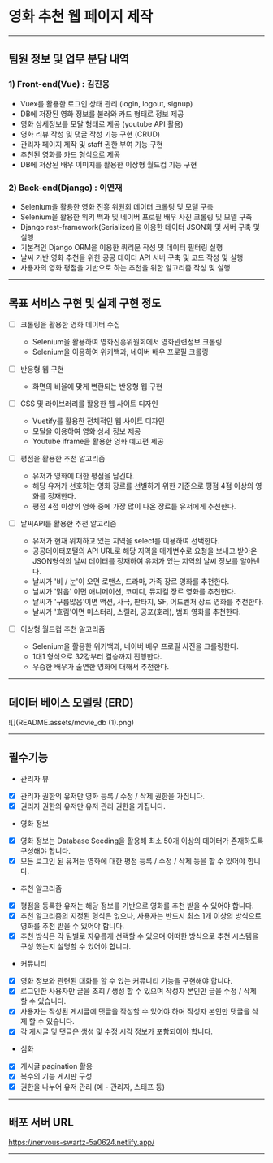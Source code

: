# 영화 추천 웹 페이지 제작

---

## **팀원 정보 및 업무 분담 내역**

### 1) Front-end(Vue) : 김진웅

- Vuex를 활용한 로그인 상태 관리 (login, logout, signup)
- DB에 저장된 영화 정보를 불러와 카드 형태로 정보 제공
- 영화 상세정보를 모달 형태로 제공 (youtube API 활용)
- 영화 리뷰 작성 및 댓글 작성 기능 구현 (CRUD)
- 관리자 페이지 제작 및 staff 권한 부여 기능 구현
- 추천된 영화를 카드 형식으로 제공
- DB에 저장된 배우 이미지를 활용한 이상형 월드컵 기능 구현

### 2) Back-end(Django) : 이연재

- Selenium을 활용한 영화 진흥 위원회 데이터 크롤링 및 모델 구축
- Selenium을 활용한 위키 백과 및 네이버 프로필 배우 사진 크롤링 및 모델 구축
- Django rest-framework(Serializer)을 이용한 데이터 JSON화 및 서버 구축 및 실행
- 기본적인 Django ORM을 이용한 쿼리문 작성 및 데이터 필터링 실행
- 날씨 기반 영화 추천을 위한 공공 데이터 API 서버 구축 및 코드 작성 및 실행
- 사용자의 영화 평점을 기반으로 하는 추천을 위한 알고리즘 작성 및 실행

---

## 목표 서비스 구현 및 실제 구현 정도

- [ ]  크롤링을 활용한 영화 데이터 수집
    - Selenium을 활용하여 영화진흥위원회에서 영화관련정보 크롤링
    - Selenium을 이용하여 위키백과, 네이버 배우 프로필 크롤링

- [ ]  반응형 웹 구현
    - 화면의 비율에 맞게 변환되는 반응형 웹 구현

- [ ]  CSS 및 라이브러리를 활용한 웹 사이트 디자인
    - Vuetify를 활용한 전체적인 웹 사이트 디자인
    - 모달을 이용하여 영화 상세 정보 제공
    - Youtube iframe을 활용한 영화 예고편 제공

- [ ]  평점을 활용한 추천 알고리즘
    - 유저가 영화에 대한 평점을 남긴다.
    - 해당 유저가 선호하는 영화 장르를 선별하기 위한 기준으로 평점 4점 이상의 영화를 정재한다.
    - 평점 4점 이상의 영화 중에 가장 많이 나온 장르를 유저에게 추천한다.

- [ ]  날씨API를 활용한 추천 알고리즘
    - 유저가 현재 위치하고 있는 지역을 select를 이용하여 선택한다.
    - 공공데이터포털의 API URL로 해당 지역을 매개변수로 요청을 보내고 받아온 JSON형식의 날씨 데이터를 정재하여 유저가 있는 지역의 날씨 정보를 알아낸다.
    - 날씨가 '비 / 눈'이 오면 로맨스, 드라마, 가족 장르 영화를 추천한다.
    - 날씨가 '맑음' 이면 애니메이션, 코미디, 뮤지컬 장르 영화를 추천한다.
    - 날씨가 '구름많음'이면 액션, 사극, 판타지, SF, 어드벤처 장르 영화를 추천한다.
    - 날씨가 '흐림'이면 미스터리, 스릴러, 공포(호러), 범죄 영화를 추천한다.

- [ ]  이상형 월드컵 추천 알고리즘
    - Selenium을 활용한 위키백과, 네이버 배우 프로필 사진을 크롤링한다.
    - 1대1 형식으로 32강부터 결승까지 진행한다.
    - 우승한 배우가 출연한 영화에 대해서 추천한다.

---

## 데이터 베이스 모델링 (ERD)

![](README.assets/movie_db (1).png)

---

## 필수기능

- 관리자 뷰
- [x]  관리자 권한의 유저만 영화 등록 / 수정 / 삭제 권한을 가집니다.
- [x]  권리자 권한의 유저만 유저 관리 권한을 가집니다.

- 영화 정보
- [x]  영화 정보는 Database Seeding을 활용해 최소 50개 이상의 데이터가 존재하도록 구성해야 합니다.
- [x]  모든 로그인 된 유저는 영화에 대한 평점 등록 / 수정 / 삭제 등을 할 수 있어야 합니다.

- 추천 알고리즘
- [x]  평점을 등록한 유저는 해당 정보를 기반으로 영화를 추천 받을 수 있어야 합니다.
- [x]  추천 알고리즘의 지정된 형식은 없으나, 사용자는 반드시 최소 1개 이상의 방식으로 영화를 추천 받을 수 있어야 합니다.
- [x]  추천 방식은 각 팀별로 자유롭게 선택할 수 있으며 어떠한 방식으로 추천 시스템을 구성 했는지 설명할 수 있어야 합니다.

- 커뮤니티
- [x]  영화 정보와 관련된 대화를 할 수 있는 커뮤니티 기능을 구현해야 합니다.
- [x]  로그인한 사용자만 글을 조회 / 생성 할 수 있으며 작성자 본인만 글을 수정 / 삭제 할 수 있습니다.
- [x]  사용자는 작성된 게시글에 댓글을 작성할 수 있어야 하며 작성자 본인만 댓글을 삭제 할 수 있습니다.
- [x]  각 게시글 및 댓글은 생성 및 수정 시각 정보가 포함되어야 합니다.

- 심화
- [x]  게시글 pagination 활용
- [x]  복수의 기능 게시판 구성
- [x]  권한을 나누어 유저 관리 (예 - 관리자, 스태프 등)

---

## 배포 서버 URL

https://nervous-swartz-5a0624.netlify.app/

---
